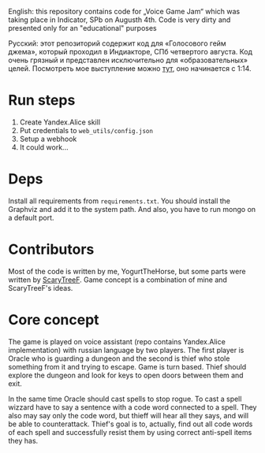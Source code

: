 English: this repository contains code for „Voice Game Jam“ which was taking place in Indicator, SPb on Augusth 4th. Code is very dirty and presented only for an "educational" purposes 

Русский: этот репозиторий содержит код для «Голосового гейм джема», который проходил в Индиакторе, СПб четвертого августа. Код очень грязный и представлен исключительно для «образовательных» целей. Посмотреть мое выступление можно [тут](https://vk.com/video-162707306_456239094), оно начинается с 1:14.

# Run steps

1. Create Yandex.Alice skill
2. Put credentials to `web_utils/config.json`
3. Setup a webhook
4. It could work...

# Deps

Install all requirements from `requirements.txt`. You should install the Graphviz and add it to the system path. And also, you have to run mongo on a default port.

# Contributors

Most of the code is written by me, YogurtTheHorse, but some parts were written by [ScaryTreeF](https://github.com/ScaryTreeF). 
Game concept is a combination of mine and ScaryTreeF's ideas.

# Core concept

The game is played on voice assistant (repo contains Yandex.Alice implementation) with russian language by two players. The first player is Oracle who is guarding a dungeon and the second is thief who stole something from it and trying to escape. Game is turn based. Thief should explore the dungeon and look for keys to open doors between them and exit.

In the same time Oracle should cast spells to stop rogue. To cast a spell wizzard have to say a sentence with a code word connected to a spell. They also may say only the code word, but thieff will hear all they says, and will be able to counterattack. Thief's goal is to, actually, find out all code words of each spell and successfully resist them by using correct anti-spell items they has.

